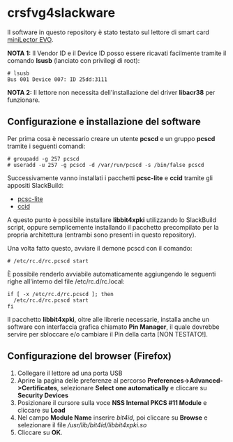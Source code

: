 # crsfvg4slackware
Il software in questo repository è stato testato sul lettore di smart card [miniLector 
EVO](https://www.bit4id.com/en/smart-card-reader-minilector-evo/).

**NOTA 1:** Il Vendor ID e il Device ID posso essere ricavati facilmente tramite il comando **lsusb** (lanciato con privilegi di root):
```
# lsusb
Bus 001 Device 007: ID 25dd:3111
```

**NOTA 2:** Il lettore non necessita dell'installazione del driver **libacr38** per funzionare.

## Configurazione e installazione del software
Per prima cosa è necessario creare un utente **pcscd** e un gruppo **pcscd** tramite i seguenti comandi:
```
# groupadd -g 257 pcscd
# useradd -u 257 -g pcscd -d /var/run/pcscd -s /bin/false pcscd
```

Successivamente vanno installati i pacchetti **pcsc-lite** e **ccid** tramite gli appositi SlackBuild:
- [pcsc-lite](http://slackbuilds.org/repository/14.2/system/pcsc-lite/)
- [ccid](http://slackbuilds.org/repository/14.2/system/ccid/)

A questo punto è possibile installare **libbit4xpki** utilizzando lo SlackBuild script, oppure semplicemente installando il 
pacchetto precompilato per la propria architettura (entrambi sono presenti in questo repository).

Una volta fatto questo, avviare il demone pcscd con il comando:
```
# /etc/rc.d/rc.pcscd start
```

È possibile renderlo avviabile automaticamente aggiungendo le seguenti righe
all'interno del file /etc/rc.d/rc.local:
```
if [ -x /etc/rc.d/rc.pcscd ]; then
  /etc/rc.d/rc.pcscd start
fi
```

Il pacchetto **libbit4xpki**, oltre alle librerie necessarie, installa anche un software con interfaccia grafica chiamato **Pin Manager**, 
il quale dovrebbe servire per sbloccare e/o cambiare il Pin della carta [NON TESTATO!].

## Configurazione del browser (Firefox)
1. Collegare il lettore ad una porta USB
2. Aprire la pagina delle preferenze al percorso **Preferences->Advanced->Certificates**, selezionare **Select one automatically** e 
cliccare su **Security Devices**
3. Posizionare il cursore sulla voce **NSS Internal PKCS #11 Module** e cliccare su **Load**
4. Nel campo **Module Name** inserire *bit4id*, poi cliccare su **Browse** e selezionare il file */usr/lib/bit4id/libbit4xpki.so*
5. Cliccare su **OK**.
